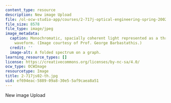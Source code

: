 ```yaml
---
content_type: resource
description: New image Upload
file: /ol-ocw-studio-app/courses/2-717j-optical-engineering-spring-2002/ef694eac588909a830e55af9caea8a51_2-717js02-th.jpg
file_size: 8578
file_type: image/jpeg
image_metadata:
  caption: Monochromatic, spacially coherent light represented as a three-dimensional
    waveform. (Image courtesy of Prof. George Barbastathis.)
  credit: ''
  image-alt: A folded spectrum on a graph.
learning_resource_types: []
license: https://creativecommons.org/licenses/by-nc-sa/4.0/
ocw_type: OCWImage
resourcetype: Image
title: 2-717js02-th.jpg
uid: ef694eac-5889-09a8-30e5-5af9caea8a51
---
```

New image Upload